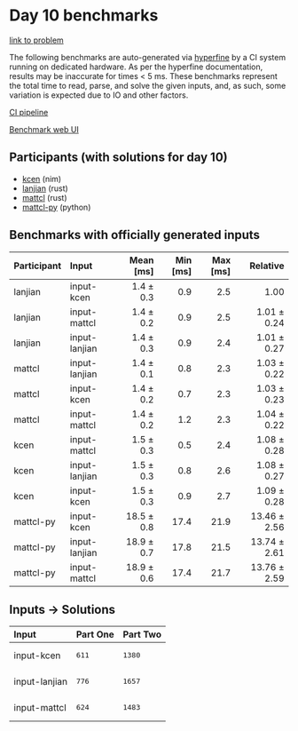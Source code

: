 # Day 10 benchmarks

[link to problem](https://adventofcode.com/2024/day/10)

The following benchmarks are auto-generated via
[hyperfine](https://github.com/sharkdp/hyperfine) by a CI system running on
dedicated hardware. As per the hyperfine documentation, results may be
inaccurate for times < 5 ms. These benchmarks represent the total time to read,
parse, and solve the given inputs, and, as such, some variation is expected due
to IO and other factors.

[CI pipeline](http://ci.papercode.net:8080/teams/main/pipelines/aoc2024)

[Benchmark web UI](https://aoc.ancalagon.black)


## Participants (with solutions for day 10)

- [kcen](https://github.com/kcen/aoc2024) (nim)
- [lanjian](https://github.com/lanjian/aoc-2024) (rust)
- [mattcl](https://github.com/mattcl/aoc2024) (rust)
- [mattcl-py](https://github.com/mattcl/aoc2024-py) (python)


## Benchmarks with officially generated inputs

| Participant | Input | Mean [ms] | Min [ms] | Max [ms] | Relative |
|:---|:---|---:|---:|---:|---:|
| lanjian | input-kcen | 1.4 ± 0.3 | 0.9 | 2.5 | 1.00 |
| lanjian | input-mattcl | 1.4 ± 0.2 | 0.9 | 2.5 | 1.01 ± 0.24 |
| lanjian | input-lanjian | 1.4 ± 0.3 | 0.9 | 2.4 | 1.01 ± 0.27 |
| mattcl | input-lanjian | 1.4 ± 0.1 | 0.8 | 2.3 | 1.03 ± 0.22 |
| mattcl | input-kcen | 1.4 ± 0.2 | 0.7 | 2.3 | 1.03 ± 0.23 |
| mattcl | input-mattcl | 1.4 ± 0.2 | 1.2 | 2.3 | 1.04 ± 0.22 |
| kcen | input-mattcl | 1.5 ± 0.3 | 0.5 | 2.4 | 1.08 ± 0.28 |
| kcen | input-lanjian | 1.5 ± 0.3 | 0.8 | 2.6 | 1.08 ± 0.27 |
| kcen | input-kcen | 1.5 ± 0.3 | 0.9 | 2.7 | 1.09 ± 0.28 |
| mattcl-py | input-kcen | 18.5 ± 0.8 | 17.4 | 21.9 | 13.46 ± 2.56 |
| mattcl-py | input-lanjian | 18.9 ± 0.7 | 17.8 | 21.5 | 13.74 ± 2.61 |
| mattcl-py | input-mattcl | 18.9 ± 0.6 | 17.4 | 21.7 | 13.76 ± 2.59 |


## Inputs -> Solutions

| Input | Part One | Part Two |
|:---|:---|:---|
|input-kcen|<pre>611</pre>|<pre>1380</pre>|
|input-lanjian|<pre>776</pre>|<pre>1657</pre>|
|input-mattcl|<pre>624</pre>|<pre>1483</pre>|